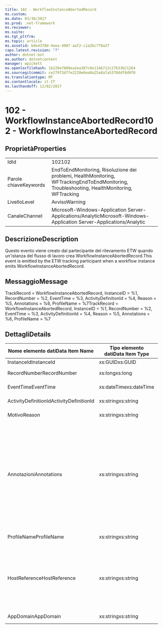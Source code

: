 ```yaml
---
title: 102 - WorkflowInstanceAbortedRecord
ms.custom: 
ms.date: 03/30/2017
ms.prod: .net-framework
ms.reviewer: 
ms.suite: 
ms.tgt_pltfrm: 
ms.topic: article
ms.assetid: bde4378d-4eea-4907-aaf2-c1a2bc770a37
caps.latest.revision: "7"
author: dotnet-bot
ms.author: dotnetcontent
manager: wpickett
ms.openlocfilehash: 1b229e7889ea2ea387c6e1146712c27b33b21264
ms.sourcegitcommit: ce279f2d7fe2220e6ea0a25a8a7a5370ddf8d9f0
ms.translationtype: MT
ms.contentlocale: it-IT
ms.lasthandoff: 12/02/2017
---
```

# <a name="102---workflowinstanceabortedrecord"></a><span data-ttu-id="1b674-102">102 - WorkflowInstanceAbortedRecord</span><span class="sxs-lookup"><span data-stu-id="1b674-102">102 - WorkflowInstanceAbortedRecord</span></span>
## <a name="properties"></a><span data-ttu-id="1b674-103">Proprietà</span><span class="sxs-lookup"><span data-stu-id="1b674-103">Properties</span></span>  
  
|||  
|-|-|  
|<span data-ttu-id="1b674-104">Id</span><span class="sxs-lookup"><span data-stu-id="1b674-104">Id</span></span>|<span data-ttu-id="1b674-105">102</span><span class="sxs-lookup"><span data-stu-id="1b674-105">102</span></span>|  
|<span data-ttu-id="1b674-106">Parole chiave</span><span class="sxs-lookup"><span data-stu-id="1b674-106">Keywords</span></span>|<span data-ttu-id="1b674-107">EndToEndMonitoring, Risoluzione dei problemi, HealthMonitoring, WFTracking</span><span class="sxs-lookup"><span data-stu-id="1b674-107">EndToEndMonitoring, Troubleshooting, HealthMonitoring, WFTracking</span></span>|  
|<span data-ttu-id="1b674-108">Livello</span><span class="sxs-lookup"><span data-stu-id="1b674-108">Level</span></span>|<span data-ttu-id="1b674-109">Avviso</span><span class="sxs-lookup"><span data-stu-id="1b674-109">Warning</span></span>|  
|<span data-ttu-id="1b674-110">Canale</span><span class="sxs-lookup"><span data-stu-id="1b674-110">Channel</span></span>|<span data-ttu-id="1b674-111">Microsoft-Windows-Application Server-Applications/Analytic</span><span class="sxs-lookup"><span data-stu-id="1b674-111">Microsoft-Windows-Application Server-Applications/Analytic</span></span>|  
  
## <a name="description"></a><span data-ttu-id="1b674-112">Descrizione</span><span class="sxs-lookup"><span data-stu-id="1b674-112">Description</span></span>  
 <span data-ttu-id="1b674-113">Questo evento viene creato dal partecipante del rilevamento ETW quando un'istanza del flusso di lavoro crea WorkflowInstanceAbortedRecord.</span><span class="sxs-lookup"><span data-stu-id="1b674-113">This event is emitted by the ETW tracking participant when a workflow instance emits WorkflowInstanceAbortedRecord.</span></span>  
  
## <a name="message"></a><span data-ttu-id="1b674-114">Messaggio</span><span class="sxs-lookup"><span data-stu-id="1b674-114">Message</span></span>  
 <span data-ttu-id="1b674-115">TrackRecord = WorkflowInstanceAbortedRecord, InstanceID = %1, RecordNumber = %2, EventTime = %3, ActivityDefinitionId = %4, Reason = %5, Annotations = %6, ProfileName = %7</span><span class="sxs-lookup"><span data-stu-id="1b674-115">TrackRecord = WorkflowInstanceAbortedRecord, InstanceID = %1, RecordNumber = %2, EventTime = %3, ActivityDefinitionId = %4, Reason = %5, Annotations = %6, ProfileName = %7</span></span>  
  
## <a name="details"></a><span data-ttu-id="1b674-116">Dettagli</span><span class="sxs-lookup"><span data-stu-id="1b674-116">Details</span></span>  
  
|<span data-ttu-id="1b674-117">Nome elemento dati</span><span class="sxs-lookup"><span data-stu-id="1b674-117">Data Item Name</span></span>|<span data-ttu-id="1b674-118">Tipo elemento dati</span><span class="sxs-lookup"><span data-stu-id="1b674-118">Data Item Type</span></span>|<span data-ttu-id="1b674-119">Descrizione</span><span class="sxs-lookup"><span data-stu-id="1b674-119">Description</span></span>|  
|--------------------|--------------------|-----------------|  
|<span data-ttu-id="1b674-120">InstanceId</span><span class="sxs-lookup"><span data-stu-id="1b674-120">InstanceId</span></span>|<span data-ttu-id="1b674-121">xs:GUID</span><span class="sxs-lookup"><span data-stu-id="1b674-121">xs:GUID</span></span>|<span data-ttu-id="1b674-122">ID istanza del flusso di lavoro.</span><span class="sxs-lookup"><span data-stu-id="1b674-122">The instance id for the workflow</span></span>|  
|<span data-ttu-id="1b674-123">RecordNumber</span><span class="sxs-lookup"><span data-stu-id="1b674-123">RecordNumber</span></span>|<span data-ttu-id="1b674-124">xs:long</span><span class="sxs-lookup"><span data-stu-id="1b674-124">xs:long</span></span>|<span data-ttu-id="1b674-125">Numero di sequenza del record creato.</span><span class="sxs-lookup"><span data-stu-id="1b674-125">The sequence number of the emitted record</span></span>|  
|<span data-ttu-id="1b674-126">EventTime</span><span class="sxs-lookup"><span data-stu-id="1b674-126">EventTime</span></span>|<span data-ttu-id="1b674-127">xs:dateTime</span><span class="sxs-lookup"><span data-stu-id="1b674-127">xs:dateTime</span></span>|<span data-ttu-id="1b674-128">Ora di creazione dell'evento in UTC.</span><span class="sxs-lookup"><span data-stu-id="1b674-128">The time in UTC when the event was emitted</span></span>|  
|<span data-ttu-id="1b674-129">ActivityDefinitionId</span><span class="sxs-lookup"><span data-stu-id="1b674-129">ActivityDefinitionId</span></span>|<span data-ttu-id="1b674-130">xs:string</span><span class="sxs-lookup"><span data-stu-id="1b674-130">xs:string</span></span>|<span data-ttu-id="1b674-131">Nome dell'attività radice nel flusso di lavoro.</span><span class="sxs-lookup"><span data-stu-id="1b674-131">The name of the root activity in the workflow</span></span>|  
|<span data-ttu-id="1b674-132">Motivo</span><span class="sxs-lookup"><span data-stu-id="1b674-132">Reason</span></span>|<span data-ttu-id="1b674-133">xs:string</span><span class="sxs-lookup"><span data-stu-id="1b674-133">xs:string</span></span>|<span data-ttu-id="1b674-134">Motivo per cui il flusso di lavoro è stato interrotto.</span><span class="sxs-lookup"><span data-stu-id="1b674-134">The reason the workflow was aborted</span></span>|  
|<span data-ttu-id="1b674-135">Annotazioni</span><span class="sxs-lookup"><span data-stu-id="1b674-135">Annotations</span></span>|<span data-ttu-id="1b674-136">xs:string</span><span class="sxs-lookup"><span data-stu-id="1b674-136">xs:string</span></span>|<span data-ttu-id="1b674-137">Annotazioni aggiunte a questo evento.</span><span class="sxs-lookup"><span data-stu-id="1b674-137">The annotations that were added to this event.</span></span>  <span data-ttu-id="1b674-138">I valori vengono archiviati in un elemento xml nel formato \<elementi >\< nome elemento = "Nomeannotazione" Type = "> Valoreannotazione\</item > \< /items >.</span><span class="sxs-lookup"><span data-stu-id="1b674-138">The values are stored in an xml element in the format \<items>\< item  name = "annotationName" type="System.String">annotationValue\</item>\</items>.</span></span>  <span data-ttu-id="1b674-139">Se viene specificata alcuna annotazione, la stringa contiene \<elementi / >.</span><span class="sxs-lookup"><span data-stu-id="1b674-139">If no annotations are specified then the string contains \<items/>.</span></span> <span data-ttu-id="1b674-140">La dimensione dell'evento ETW è limitata da quella del buffer ETW o dal payload massimo per un evento ETW.</span><span class="sxs-lookup"><span data-stu-id="1b674-140">The ETW event size is limited by the ETW buffer size or the max payload for an ETW event.</span></span> <span data-ttu-id="1b674-141">Se la dimensione dell'evento supera i limiti ETW, l'evento viene troncato eliminando le annotazioni e sostituendo il valore di annotazione con \<elementi >...  \< /items >.</span><span class="sxs-lookup"><span data-stu-id="1b674-141">If the size of the event exceeds the ETW limits, then the event is truncated by dropping the annotations and replacing the annotation value with \<items>...\</items>.</span></span>|  
|<span data-ttu-id="1b674-142">ProfileName</span><span class="sxs-lookup"><span data-stu-id="1b674-142">ProfileName</span></span>|<span data-ttu-id="1b674-143">xs:string</span><span class="sxs-lookup"><span data-stu-id="1b674-143">xs:string</span></span>|<span data-ttu-id="1b674-144">Nome o profilo di rilevamento che ha determinato la creazione di questo evento.</span><span class="sxs-lookup"><span data-stu-id="1b674-144">The name or the tracking profile that resulted in this event being emitted</span></span>|  
|<span data-ttu-id="1b674-145">HostReference</span><span class="sxs-lookup"><span data-stu-id="1b674-145">HostReference</span></span>|<span data-ttu-id="1b674-146">xs:string</span><span class="sxs-lookup"><span data-stu-id="1b674-146">xs:string</span></span>|<span data-ttu-id="1b674-147">Per i servizi ospitati su Web questo campo identifica in modo univoco il servizio nella gerarchia Web.</span><span class="sxs-lookup"><span data-stu-id="1b674-147">For web hosted services, this field uniquely identifies the service in the web hierarchy.</span></span>  <span data-ttu-id="1b674-148">Il formato viene definito come ' nome sito Web dell'applicazione virtuale percorso &#124; Percorso virtuale servizio &#124; Nomeservizio ' esempio: ' Default Web Site/CalculatorApplication &#124;/CalculatorService.svc &#124; CalculatorService'</span><span class="sxs-lookup"><span data-stu-id="1b674-148">Its format is defined as 'Web Site Name Application Virtual Path&#124;Service Virtual Path&#124;ServiceName' Example: 'Default Web Site/CalculatorApplication&#124;/CalculatorService.svc&#124;CalculatorService'</span></span>|  
|<span data-ttu-id="1b674-149">AppDomain</span><span class="sxs-lookup"><span data-stu-id="1b674-149">AppDomain</span></span>|<span data-ttu-id="1b674-150">xs:string</span><span class="sxs-lookup"><span data-stu-id="1b674-150">xs:string</span></span>|<span data-ttu-id="1b674-151">Stringa restituita da AppDomain.CurrentDomain.FriendlyName.</span><span class="sxs-lookup"><span data-stu-id="1b674-151">The string returned by AppDomain.CurrentDomain.FriendlyName.</span></span>|
